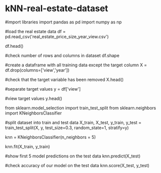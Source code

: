 # kNN-real-estate-dataset


#import libraries
import pandas as pd 
import numpy as np 

#load the real estate data
df = pd.read_csv('real_estate_price_size_year_view.csv')

df.head()

#check number of rows and columns in dataset
df.shape

#create a dataframe with all training data except the target column
X = df.drop(columns=['view','year'])

#check that the target variable has been removed
X.head()

#separate target values
y = df['view']

#view target values
y.head()

from sklearn.model_selection import train_test_split
from sklearn.neighbors import KNeighborsClassifier

#split dataset into train and test data
X_train, X_test, y_train, y_test = train_test_split(X, y, test_size=0.3, random_state=1, stratify=y)

knn = KNeighborsClassifier(n_neighbors = 5)

knn.fit(X_train, y_train)

#show first 5 model predictions on the test data
knn.predict(X_test)

#check accuracy of our model on the test data
knn.score(X_test, y_test)
